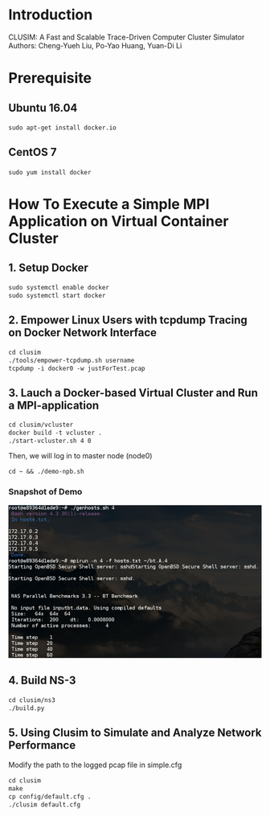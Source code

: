 # Introduction
CLUSIM: A Fast and Scalable Trace-Driven Computer Cluster Simulator  
Authors: Cheng-Yueh Liu, Po-Yao Huang, Yuan-Di Li 

# Prerequisite

## Ubuntu 16.04
`sudo apt-get install docker.io` 

## CentOS 7
`sudo yum install docker`


# How To Execute a Simple MPI Application on Virtual Container Cluster
## 1. Setup Docker
```
sudo systemctl enable docker
sudo systemctl start docker
```

## 2. Empower Linux Users with tcpdump Tracing on Docker Network Interface

```
cd clusim
./tools/empower-tcpdump.sh username
tcpdump -i docker0 -w justForTest.pcap
```

## 3. Lauch a Docker-based Virtual Cluster and Run a MPI-application
```
cd clusim/vcluster
docker build -t vcluster .
./start-vcluster.sh 4 0
```
Then, we will log in to master node (node0) 
```
cd ~ && ./demo-npb.sh
```
### Snapshot of Demo 
![Alt text](demo/mpi-nas-bt.png)



## 4. Build NS-3
```
cd clusim/ns3
./build.py 
```

## 5. Using Clusim to Simulate and Analyze Network Performance
Modify the path to the logged pcap file in simple.cfg  
```
cd clusim  
make 
cp config/default.cfg .
./clusim default.cfg 
```
